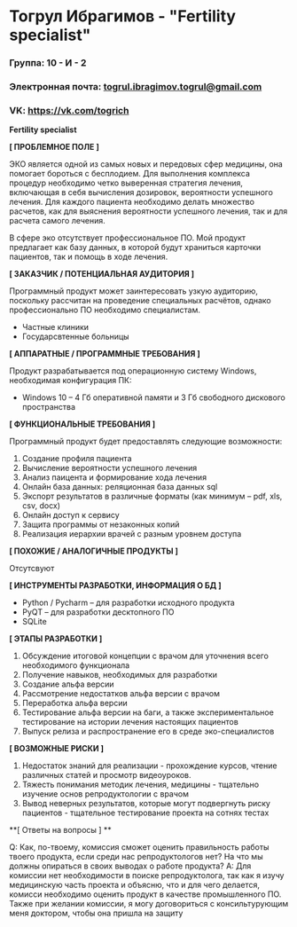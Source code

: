 # Тогрул Ибрагимов - "Fertility specialist"

### Группа: 10 - И - 2
### Электронная почта: togrul.ibragimov.togrul@gmail.com
### VK: https://vk.com/togrich


**Fertility specialist**

**[ ПРОБЛЕМНОЕ ПОЛЕ ]**

ЭКО является одной из самых новых и передовых сфер медицины, она помогает бороться с бесплодием. Для выполнения комплекса процедур необходимо четко выверенная стратегия лечения, включающая в себя вычисления дозировок, вероятности успешного лечения. Для каждого пациента необходимо делать множество расчетов, как для выяснения вероятности успешного лечения, так и для расчета самого лечения. 

В сфере эко отсутствует профессиональное ПО. Мой продукт предлагает как базу данных, в которой будут храниться карточки пациентов, так и помощь в ходе лечения. 


**[ ЗАКАЗЧИК / ПОТЕНЦИАЛЬНАЯ АУДИТОРИЯ ]**

Программный продукт может заинтересовать узкую аудиторию, поскольку рассчитан на проведение специальных расчётов, однако профессионально ПО необходимо специалистам.

* Частные клиники
* Государсвтенные больницы


**[ АППАРАТНЫЕ / ПРОГРАММНЫЕ ТРЕБОВАНИЯ ]** 

Продукт разрабатывается под операционную систему Windows, необходимая конфигурация ПК:
* Windows 10 – 4 Гб оперативной памяти и 3 Гб свободного дискового пространства 


**[ ФУНКЦИОНАЛЬНЫЕ ТРЕБОВАНИЯ ]**

Программный продукт будет предоставлять следующие возможности:
1. Создание профиля пациента
2. Вычисление вероятности успешного лечения
3. Анализ паицента и формирование хода лечения
4. Онлайн база данных: реляционная база данных sql
5. Экспорт результатов в различные форматы (как минимум – pdf, xls, csv, docx)
6. Онлайн доступ к сервису
7. Защита программы от незаконных копий
8. Реализация иерархии врачей с разным уровнем доступа


**[ ПОХОЖИЕ / АНАЛОГИЧНЫЕ ПРОДУКТЫ ]**

Отсутсвуют


**[ ИНСТРУМЕНТЫ РАЗРАБОТКИ, ИНФОРМАЦИЯ О БД ]**

*	Python / Pycharm – для разработки исходного продукта
*	PyQT – для разработки десктопного ПО
* SQLite


**[ ЭТАПЫ РАЗРАБОТКИ ]**

1) Обсуждение итоговой концепции с врачом для уточнения всего необходимого функционала
2) Получение навыков, необходимых для разработки
3) Создание альфа версии
4) Рассмотрение недостатков альфа версии с врачом
5) Переработка альфа версии 
6) Тестирование альфа версии на баги, а также экспериментальное тестирование на истории лечения настоящих пациентов
7) Выпуск релиза и распространение его в среде эко-специалистов


**[ ВОЗМОЖНЫЕ РИСКИ ]**

1) Недостаток знаний для реализации - прохождение курсов, чтение различных статей и просмотр видеоуроков. 
2) Тяжесть понимания методик лечения, медицины - тщательно изучение основ репродуктологии с врачом
3) Вывод неверных результатов, которые могут подвергнуть риску пациентов - тщательное тестирование проекта на сотнях тестах


**[ Ответы на вопросы ] **

Q: Как, по-твоему, комиссия сможет оценить правильность работы твоего продукта, если среди нас репродуктологов нет? На что мы должны опираться в своих выводах о работе продукта?
A: Для комиссии нет необходимости в поиске репродуктолога, так как я изучу медицинскую часть проекта и объясню, что и для чего делается, комисси необходимо оценить продукт в качестве промышленного ПО. Также при желании комиссии, я могу договориться с консильтурующим меня доктором, чтобы она пришла на защиту
